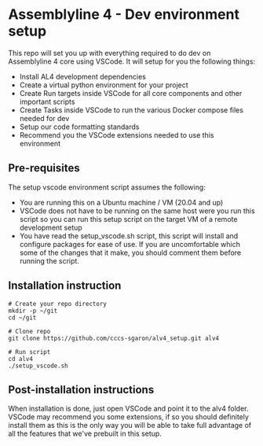 # Assemblyline 4 - Dev environment setup

This repo will set you up with everything required to do dev on Assemblyline 4 core using VSCode. It will setup for you the following things:

- Install AL4 development dependencies
- Create a virtual python environment for your project
- Create Run targets inside VSCode for all core components and other important scripts
- Create Tasks inside VSCode to run the various Docker compose files needed for dev
- Setup our code formatting standards
- Recommend you the VSCode extensions needed to use this environment

## Pre-requisites

The setup vscode environment script assumes the following:

- You are running this on a Ubuntu machine / VM (20.04 and up)
- VSCode does not have to be running on the same host were you run this script so you can run this setup script on the target VM of a remote development setup
- You have read the setup_vscode.sh script, this script will install and configure packages for ease of use. If you are uncomfortable which some of the changes that it make, you should comment them before running the script.

## Installation instruction

    # Create your repo directory
    mkdir -p ~/git
    cd ~/git

    # Clone repo
    git clone https://github.com/cccs-sgaron/alv4_setup.git alv4

    # Run script
    cd alv4
    ./setup_vscode.sh

## Post-installation instructions

When installation is done, just open VSCode and point it to the alv4 folder. VSCode may recommend you some extensions, if so you should definitely install them as this is the only way you will be able to take full advantage of all the features that we've prebuilt in this setup.
